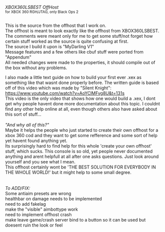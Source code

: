*XBOX360LSBEST OffHost*<br/>
<sup>for XBOX 360 RGH/JTAG, only Black Ops 2</sub>
<br/>
<br/>

This is the source from the offhost that I work on.<br/>
The offhost is meant to look exactly like the offhost from XBOX360LSBEST.<br/>
The comments were meant only for me to get some stuff/not forget how certain stuff worked as the source is quite confusing at first.<br/>
The source I build it upon is "MyDarling V1"<br/>
Message features and a few others like cbuf stuff were ported from "Appendum"<br/>
All needed changes were made to the properties, it should compile out of the box without any problems.<br/>

I also made a little text guide on how to build your first ever .xex as something like that wasnt done properly before. The written guide is based off of this video which was made by "Silent Knight": <br/>
https://www.youtube.com/watch?v=AoYClMFvg8U&t=131s<br/>
This video is the only video that shows how one would build a .xex, I dont get why people havent done more documentation about this topic. I couldnt find any other help online at all, even though others also have asked about this sort of stuff...<br/>
<br/>
*_"And why all of this?"_*<br/>
Maybe it helps the people who just started to create their own offhost for a xbox 360 cod and they want to get some refference and some sort of help yet havent found anything yet.<br/>
Its surprisingly hard to find help for this whole 'create your own offhost' stuff, which sucks. This console is so old, yet people never documented anything and arent helpfull at all after one asks questions. Just look around yourself and you see what I mean.<br/>
This offhost certainly wont be 'THE BEST SOLUTION FOR EVERYBODY IN THE WHOLE WORLD!' but it might help to some small degree.<br/>
<br/>
<br/>
*To ADD/FIX:<br/>*
Some antiaim presets are wrong<br/>
healthbar on damage needs to be implemented<br/>
need to add fakelag<br/>
make the "visible" aimbottype work<br/>
need to implement offhost crash<br/>
make leave game/crash server bind to a button so it can be used but doesent ruin the look or feel<br/>
